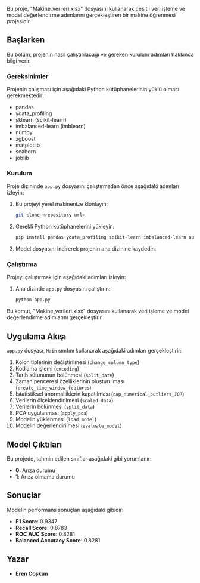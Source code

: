 Bu proje, "Makine_verileri.xlsx" dosyasını kullanarak çeşitli veri işleme ve model değerlendirme adımlarını gerçekleştiren bir makine öğrenmesi projesidir.

## Başlarken

Bu bölüm, projenin nasıl çalıştırılacağı ve gereken kurulum adımları hakkında bilgi verir.

### Gereksinimler

Projenin çalışması için aşağıdaki Python kütüphanelerinin yüklü olması gerekmektedir:

- pandas
- ydata_profiling
- sklearn (scikit-learn)
- imbalanced-learn (imblearn)
- numpy
- xgboost
- matplotlib
- seaborn
- joblib

### Kurulum

Proje dizininde `app.py` dosyasını çalıştırmadan önce aşağıdaki adımları izleyin:

1. Bu projeyi yerel makinenize klonlayın:

   ```bash
   git clone <repository-url>
   ```

2. Gerekli Python kütüphanelerini yükleyin:

   ```bash
   pip install pandas ydata_profiling scikit-learn imbalanced-learn numpy xgboost matplotlib seaborn joblib
   ```

3. Model dosyasını indirerek projenin ana dizinine kaydedin.

### Çalıştırma

Projeyi çalıştırmak için aşağıdaki adımları izleyin:

1. Ana dizinde `app.py` dosyasını çalıştırın:

   ```bash
   python app.py
   ```

Bu komut, "Makine_verileri.xlsx" dosyasını kullanarak veri işleme ve model değerlendirme adımlarını gerçekleştirir.

## Uygulama Akışı

`app.py` dosyası, `Main` sınıfını kullanarak aşağıdaki adımları gerçekleştirir:

1. Kolon tiplerinin değiştirilmesi (`change_column_type`)
2. Kodlama işlemi (`encoding`)
3. Tarih sütununun bölünmesi (`split_date`)
4. Zaman penceresi özelliklerinin oluşturulması (`create_time_window_features`)
5. İstatistiksel anormalliklerin kapatılması (`cap_numerical_outliers_IQR`)
6. Verilerin ölçeklendirilmesi (`scaled_data`)
7. Verilerin bölünmesi (`split_data`)
8. PCA uygulanması (`apply_pca`)
9. Modelin yüklenmesi (`load_model`)
10. Modelin değerlendirilmesi (`evaluate_model`)

## Model Çıktıları

Bu projede, tahmin edilen sınıflar aşağıdaki gibi yorumlanır:

- **0**: Arıza durumu
- **1**: Arıza olmama durumu

## Sonuçlar

Modelin performans sonuçları aşağıdaki gibidir:

- **F1 Score**: 0.9347
- **Recall Score**: 0.8783
- **ROC AUC Score**: 0.8281
- **Balanced Accuracy Score**: 0.8281

## Yazar

- **Eren Coşkun**
